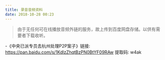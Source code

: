 ```yaml
---
title: 录音音频资料
date: 2018-10-28 00:23
---
```


>   由于无任何可在线播放音频外链的服务，故上传到百度网盘存储。以供有需要者下载收听。

-《中央已派专员去杭州处理P2P案子》链接: https://pan.baidu.com/s/1KdlzZhqtBzPN0BtYF09RAw 提取码: w4ak
